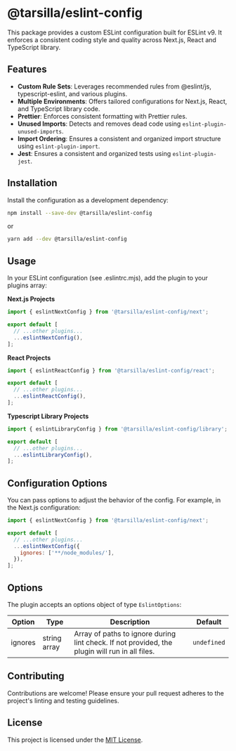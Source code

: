 # @tarsilla/eslint-config

This package provides a custom ESLint configuration built for ESLint v9. It enforces a consistent coding style and quality across Next.js, React and TypeScript library.

## Features

- **Custom Rule Sets**: Leverages recommended rules from @eslint/js, typescript-eslint, and various plugins.
- **Multiple Environments**: Offers tailored configurations for Next.js, React, and TypeScript library code.
- **Prettier**: Enforces consistent formatting with Prettier rules.
- **Unused Imports**: Detects and removes dead code using `eslint-plugin-unused-imports`.
- **Import Ordering**: Ensures a consistent and organized import structure using `eslint-plugin-import`.
- **Jest**: Ensures a consistent and organized tests using `eslint-plugin-jest`.

## Installation

Install the configuration as a development dependency:

```sh
npm install --save-dev @tarsilla/eslint-config
```

or

```sh
yarn add --dev @tarsilla/eslint-config
```

## Usage

In your ESLint configuration (see .eslintrc.mjs), add the plugin to your plugins array:

**Next.js Projects**  
```js
import { eslintNextConfig } from '@tarsilla/eslint-config/next';

export default [
  // ...other plugins...
  ...eslintNextConfig(),
];
```
**React Projects**  
```js
import { eslintReactConfig } from '@tarsilla/eslint-config/react';

export default [
  // ...other plugins...
  ...eslintReactConfig(),
];
```
**Typescript Library Projects**  
```js
import { eslintLibraryConfig } from '@tarsilla/eslint-config/library';

export default [
  // ...other plugins...
  ...eslintLibraryConfig(),
];
```

## Configuration Options

You can pass options to adjust the behavior of the config. For example, in the Next.js configuration:
```js
import { eslintNextConfig } from '@tarsilla/eslint-config/next';

export default [
  // ...other plugins...
  ...eslintNextConfig({
    ignores: ['**/node_modules/'],
  }),
];
```

## Options

The plugin accepts an options object of type `EslintOptions`:

| Option   | Type   | Description                                                  | Default     |
|----------|--------|--------------------------------------------------------------|-------------|
| ignores | string array |  Array of paths to ignore during lint check. If not provided, the plugin will run in all files. | `undefined` |


## Contributing

Contributions are welcome! Please ensure your pull request adheres to the project's linting and testing guidelines.

## License

This project is licensed under the [MIT License](LICENSE).